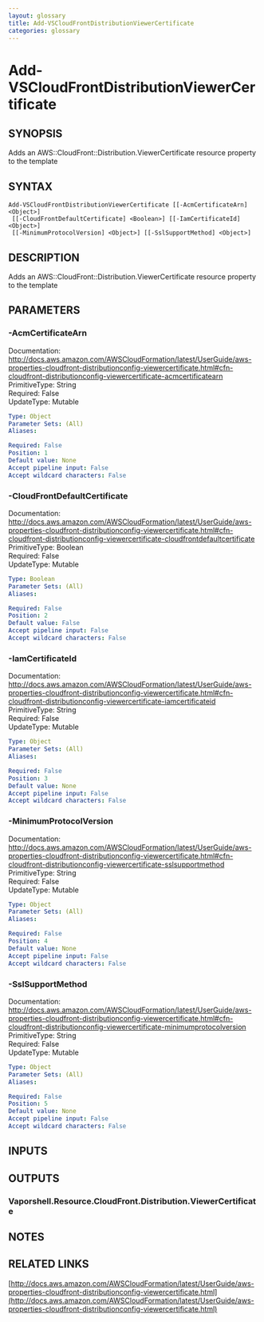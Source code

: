 ```yaml
---
layout: glossary
title: Add-VSCloudFrontDistributionViewerCertificate
categories: glossary
---
```


# Add-VSCloudFrontDistributionViewerCertificate

## SYNOPSIS
Adds an AWS::CloudFront::Distribution.ViewerCertificate resource property to the template

## SYNTAX

```
Add-VSCloudFrontDistributionViewerCertificate [[-AcmCertificateArn] <Object>]
 [[-CloudFrontDefaultCertificate] <Boolean>] [[-IamCertificateId] <Object>]
 [[-MinimumProtocolVersion] <Object>] [[-SslSupportMethod] <Object>]
```

## DESCRIPTION
Adds an AWS::CloudFront::Distribution.ViewerCertificate resource property to the template

## PARAMETERS

### -AcmCertificateArn
Documentation: http://docs.aws.amazon.com/AWSCloudFormation/latest/UserGuide/aws-properties-cloudfront-distributionconfig-viewercertificate.html#cfn-cloudfront-distributionconfig-viewercertificate-acmcertificatearn    
PrimitiveType: String    
Required: False    
UpdateType: Mutable

```yaml
Type: Object
Parameter Sets: (All)
Aliases: 

Required: False
Position: 1
Default value: None
Accept pipeline input: False
Accept wildcard characters: False
```

### -CloudFrontDefaultCertificate
Documentation: http://docs.aws.amazon.com/AWSCloudFormation/latest/UserGuide/aws-properties-cloudfront-distributionconfig-viewercertificate.html#cfn-cloudfront-distributionconfig-viewercertificate-cloudfrontdefaultcertificate    
PrimitiveType: Boolean    
Required: False    
UpdateType: Mutable

```yaml
Type: Boolean
Parameter Sets: (All)
Aliases: 

Required: False
Position: 2
Default value: False
Accept pipeline input: False
Accept wildcard characters: False
```

### -IamCertificateId
Documentation: http://docs.aws.amazon.com/AWSCloudFormation/latest/UserGuide/aws-properties-cloudfront-distributionconfig-viewercertificate.html#cfn-cloudfront-distributionconfig-viewercertificate-iamcertificateid    
PrimitiveType: String    
Required: False    
UpdateType: Mutable

```yaml
Type: Object
Parameter Sets: (All)
Aliases: 

Required: False
Position: 3
Default value: None
Accept pipeline input: False
Accept wildcard characters: False
```

### -MinimumProtocolVersion
Documentation: http://docs.aws.amazon.com/AWSCloudFormation/latest/UserGuide/aws-properties-cloudfront-distributionconfig-viewercertificate.html#cfn-cloudfront-distributionconfig-viewercertificate-sslsupportmethod    
PrimitiveType: String    
Required: False    
UpdateType: Mutable

```yaml
Type: Object
Parameter Sets: (All)
Aliases: 

Required: False
Position: 4
Default value: None
Accept pipeline input: False
Accept wildcard characters: False
```

### -SslSupportMethod
Documentation: http://docs.aws.amazon.com/AWSCloudFormation/latest/UserGuide/aws-properties-cloudfront-distributionconfig-viewercertificate.html#cfn-cloudfront-distributionconfig-viewercertificate-minimumprotocolversion    
PrimitiveType: String    
Required: False    
UpdateType: Mutable

```yaml
Type: Object
Parameter Sets: (All)
Aliases: 

Required: False
Position: 5
Default value: None
Accept pipeline input: False
Accept wildcard characters: False
```

## INPUTS

## OUTPUTS

### Vaporshell.Resource.CloudFront.Distribution.ViewerCertificate

## NOTES

## RELATED LINKS

[http://docs.aws.amazon.com/AWSCloudFormation/latest/UserGuide/aws-properties-cloudfront-distributionconfig-viewercertificate.html](http://docs.aws.amazon.com/AWSCloudFormation/latest/UserGuide/aws-properties-cloudfront-distributionconfig-viewercertificate.html)

